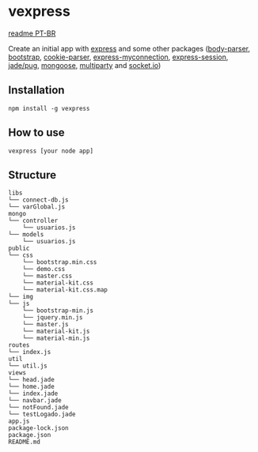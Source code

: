 # vexpress

[readme PT-BR](https://github.com/viniceosm/vexpress/blob/master/README-BR.md)

Create an initial app with [express](http://expressjs.com/pt-br/) and some other packages ([body-parser](https://github.com/expressjs/body-parser), [bootstrap](https://getbootstrap.com/docs/3.3/), [cookie-parser](https://github.com/expressjs/cookie-parser), [express-myconnection](https://github.com/pwalczyszyn/express-myconnection), [express-session](https://github.com/expressjs/session), [jade/pug](https://github.com/pugjs/pug), [mongoose](http://mongoosejs.com/), [multiparty](https://github.com/pillarjs/multiparty) and [socket.io](https://socket.io/))

## Installation

```
npm install -g vexpress
```

## How to use

```
vexpress [your node app]
```
## Structure

```
libs
└── connect-db.js
└── varGlobal.js
mongo
└── controller
	└── usuarios.js
└── models
	└── usuarios.js
public
└── css
	└── bootstrap.min.css
    └── demo.css
    └── master.css
    └── material-kit.css
    └── material-kit.css.map
└── img
└── js
    └── bootstrap-min.js
    └── jquery.min.js
    └── master.js
    └── material-kit.js
    └── material-min.js
routes
└── index.js
util
└── util.js
views
└── head.jade
└── home.jade
└── index.jade
└── navbar.jade
└── notFound.jade
└── testLogado.jade
app.js
package-lock.json
package.json
README.md
```
